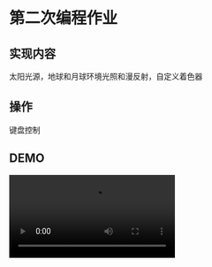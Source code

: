 # 第二次编程作业

## 实现内容

太阳光源，地球和月球环境光照和漫反射，自定义着色器

## 操作

键盘控制

## DEMO

<video src="domo-project02.mp4"></video>

